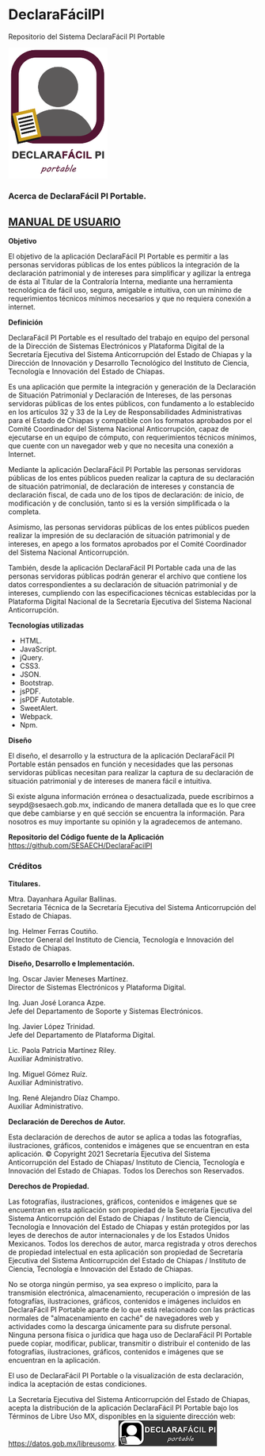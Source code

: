 # DeclaraFácilPI
Repositorio del Sistema DeclaraFácil PI Portable
 
<img src="https://github.com/SESAECH/DeclaraFacilPI/blob/main/docs/Logo%20DeclaraFacil%20PI%20-%20colores.png?raw=true" width="200px" alt="logotipo DeclarafacilPI Portable"> </br>
 
<h3 class="text-center">Acerca de DeclaraFácil PI Portable.</h3></p>

<h2><a href="https://github.com/SESAECH/DeclaraFacilPI/raw/main/docs/MANUAL-%20DECLARAFACIL%20PI%20portable.pdf" alt="Manual de Usuario"> MANUAL DE USUARIO </a></h2>
</P>
<strong>Objetivo</strong></p>
El objetivo de la aplicación DeclaraFácil PI Portable es permitir a las personas servidoras públicas de los entes públicos la integración de la declaración patrimonial y de intereses para simplificar y agilizar la entrega de ésta al Titular de la Contraloría Interna, mediante una herramienta tecnológica de fácil uso, segura, amigable e intuitiva, con un mínimo de requerimientos técnicos mínimos necesarios y que no requiera conexión a internet.
</p>

<strong>Definición</strong></p>
DeclaraFácil PI Portable es el resultado del trabajo en equipo del personal de la Dirección de Sistemas Electrónicos y Plataforma Digital de la Secretaría Ejecutiva del Sistema Anticorrupción del Estado de Chiapas y la Dirección de Innovación y Desarrollo Tecnológico del Instituto de Ciencia, Tecnología e Innovación del Estado de Chiapas. 
</p>
Es una aplicación que permite la integración y generación de la Declaración de Situación Patrimonial y Declaración de Intereses, de las personas servidoras públicas de los entes públicos, con fundamento a lo establecido en los artículos 32 y 33 de la Ley de Responsabilidades Administrativas para el Estado de Chiapas y compatible con los formatos aprobados por el Comité Coordinador del Sistema Nacional Anticorrupción, capaz de ejecutarse en un equipo de cómputo, con requerimientos técnicos mínimos, que cuente con un navegador web y que no necesita una conexión a Internet.
</p>
Mediante la aplicación DeclaraFácil PI Portable las personas servidoras públicas de los entes públicos pueden realizar la captura de su declaración de situación patrimonial, de declaración de intereses y constancia de declaración fiscal, de cada uno de los tipos de declaración: de inicio, de modificación y de conclusión, tanto si es la versión simplificada o la completa.
</p>
Asimismo, las personas servidoras públicas de los entes públicos pueden realizar la impresión de su declaración de situación patrimonial y de intereses, en apego a los formatos aprobados por el Comité Coordinador del Sistema Nacional Anticorrupción.
</p>
También, desde la aplicación DeclaraFácil PI Portable cada una de las personas servidoras públicas podrán generar el archivo que contiene los datos correspondientes a su declaración de situación patrimonial y de intereses, cumpliendo con las especificaciones técnicas establecidas por la Plataforma Digital Nacional de la Secretaría Ejecutiva del Sistema Nacional Anticorrupción.
</p>

<strong>Tecnologías utilizadas</strong></br>
<ul>
<li>HTML.</li>
<li>JavaScript.</li>
<li>jQuery.</li>
<li>CSS3.</li>
<li>JSON.</li>
<li>Bootstrap.</li>
<li>jsPDF.</li>
<li>jsPDF Autotable.</li>
<li>SweetAlert.</li>
<li>Webpack.</li>
<li>Npm.</li>
</ul></p>

<strong>Diseño</strong></p>
El diseño, el desarrollo y la estructura de la aplicación DeclaraFácil PI Portable están pensados en función y necesidades que las personas servidoras públicas necesitan para realizar la captura de su declaración de situación patrimonial y de intereses de manera fácil e intuitiva.
</p>
Si existe alguna información errónea o desactualizada, puede escribirnos a seypd@sesaech.gob.mx, indicando de manera detallada que es lo que cree que debe cambiarse y en qué sección se encuentra la información. Para nosotros es muy importante su opinión y la agradecemos de antemano.
</p>

<strong>Repositorio del Código fuente de la Aplicación </strong></br>
<a href="https://github.com/SESAECH/DeclaraFacilPI" target=”_blank” style="word-wrap: break-word; display: inline-block;"> https://github.com/SESAECH/DeclaraFacilPI </a>
</p>

<h3 class="text-center"><strong >Créditos</strong></h3></p>

<strong>Titulares.</strong></p>

Mtra. Dayanhara Aguilar Ballinas. </br>
Secretaria Técnica de la Secretaría Ejecutiva del Sistema Anticorrupción del Estado de Chiapas.</P>
Ing. Helmer Ferras Coutiño.</br>
Director General del Instituto de Ciencia, Tecnología e Innovación del Estado de Chiapas.</p>


<strong>Diseño, Desarrollo e Implementación.</strong></p>

Ing. Oscar Javier Meneses Martínez.</br>
Director de Sistemas Electrónicos y Plataforma Digital.</p>

Ing. Juan José Loranca Azpe.</br>
Jefe del Departamento de Soporte y Sistemas Electrónicos.</p>

Ing. Javier López Trinidad.</br>
Jefe del Departamento de Plataforma Digital.</p>

Lic. Paola Patricia Martínez Riley.</br>
Auxiliar Administrativo.</p>

Ing. Miguel Gómez Ruíz.</br>
Auxiliar Administrativo.</p>

Ing. René Alejandro Díaz Champo.</br>
Auxiliar Administrativo.</p>

<strong>Declaración de Derechos de Autor.</strong></P>
Esta declaración de derechos de autor se aplica a todas las fotografías, ilustraciones, gráficos, contenidos e imágenes que se encuentran en esta aplicación. © Copyright 2021 Secretaría Ejecutiva del Sistema Anticorrupción del Estado de Chiapas/ Instituto de Ciencia, Tecnología e Innovación del Estado de Chiapas. Todos los Derechos son Reservados. 
</p>

<strong>Derechos de Propiedad.</strong></P>
Las fotografías, ilustraciones, gráficos, contenidos e imágenes que se encuentran en esta aplicación son propiedad de la Secretaría Ejecutiva del Sistema Anticorrupción del Estado de Chiapas / Instituto de Ciencia, Tecnología e Innovación del Estado de Chiapas y están protegidos por las leyes de derechos de autor internacionales y de los Estados Unidos Mexicanos. Todos los derechos de autor, marca registrada y otros derechos de propiedad intelectual en esta aplicación son propiedad de Secretaría Ejecutiva del Sistema Anticorrupción del Estado de Chiapas / Instituto de Ciencia, Tecnología e Innovación del Estado de Chiapas.
</p>
No se otorga ningún permiso, ya sea expreso o implícito, para la transmisión electrónica, almacenamiento, recuperación o impresión de las fotografías, ilustraciones, gráficos, contenidos e imágenes incluidos en DeclaraFácil PI Portable aparte de lo que está relacionado con las prácticas normales de "almacenamiento en caché" de navegadores web y actividades como la descarga únicamente para su disfrute personal. Ninguna persona física o jurídica que haga uso de DeclaraFácil PI Portable puede copiar, modificar, publicar, transmitir o distribuir el contenido de las fotografías, ilustraciones, gráficos, contenidos e imágenes que se encuentran en la aplicación. 
</p>
El uso de DeclaraFácil PI Portable o la visualización de esta declaración, indica la aceptación de estas condiciones.
</p>
La Secretaría Ejecutiva del Sistema Anticorrupción del Estado de Chiapas, acepta la distribución de la aplicación DeclaraFácil PI Portable bajo los Términos de Libre Uso MX, disponibles en la siguiente dirección web: <a href="https://datos.gob.mx/libreusomx" target=”_blank” style="word-wrap: break-word; display: inline-block;">https://datos.gob.mx/libreusomx</a>.

<img src="https://github.com/SESAECH/DeclaraFacilPI/blob/main/docs/logo_horizontal.png?raw=true" alt="Logo horizontal DeclaraFacil PI Portable">
